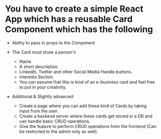 # You have to create a simple React App which has a reusable Card Component which has the following

- Ability to pass in props to the Component
- The Card must show a person's
  - Name
  - A short description.
  - LinkedIn, Twitter and other Social Media Handle buttons.
  - Interests Section.
  - You can assume that this is kind of an e-business card and feel free to put in your creativity.

- Additional & Slightly advanced:
  - Create a page where you can add these kind of Cards by taking input from the user.
  - Create a backend server where these cards get stored in a DB and can handle basic CRUD operations.
  - Give the feature to perform CRUD operations from the frontend (Can be restricted to the admin only as well).
  